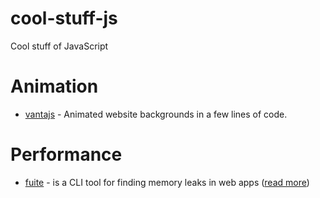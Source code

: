 # cool-stuff-js
Cool stuff of JavaScript

# Animation

- [vantajs](https://www.vantajs.com/) - Animated website backgrounds in a few lines of code.

# Performance

- [fuite](https://github.com/nolanlawson/fuite) - is a CLI tool for finding memory leaks in web apps ([read more](https://nolanlawson.com/2021/12/17/introducing-fuite-a-tool-for-finding-memory-leaks-in-web-apps/))
